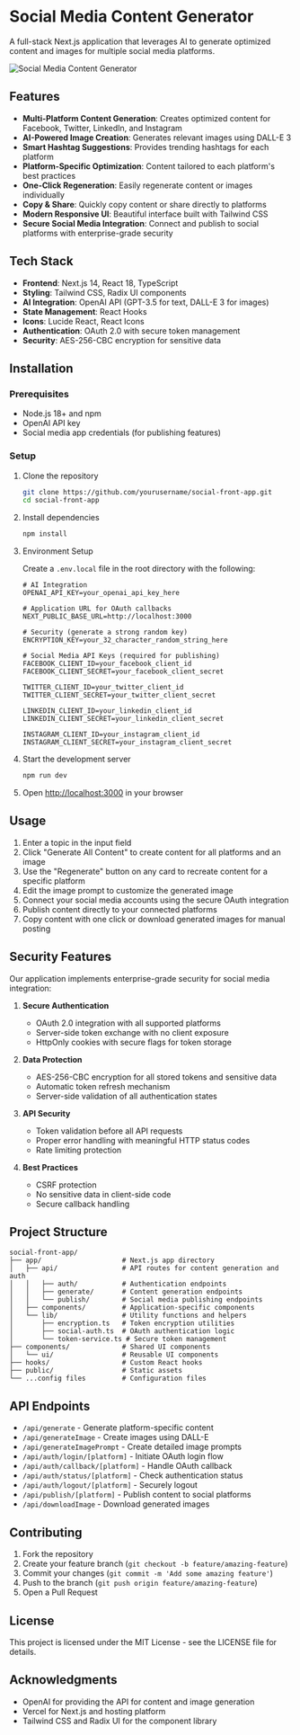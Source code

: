 # Social Media Content Generator

A full-stack Next.js application that leverages AI to generate optimized content and images for multiple social media platforms.

![Social Media Content Generator](public/banner.png)

## Features

- **Multi-Platform Content Generation**: Creates optimized content for Facebook, Twitter, LinkedIn, and Instagram
- **AI-Powered Image Creation**: Generates relevant images using DALL-E 3
- **Smart Hashtag Suggestions**: Provides trending hashtags for each platform
- **Platform-Specific Optimization**: Content tailored to each platform's best practices
- **One-Click Regeneration**: Easily regenerate content or images individually
- **Copy & Share**: Quickly copy content or share directly to platforms
- **Modern Responsive UI**: Beautiful interface built with Tailwind CSS
- **Secure Social Media Integration**: Connect and publish to social platforms with enterprise-grade security

## Tech Stack

- **Frontend**: Next.js 14, React 18, TypeScript
- **Styling**: Tailwind CSS, Radix UI components
- **AI Integration**: OpenAI API (GPT-3.5 for text, DALL-E 3 for images)
- **State Management**: React Hooks
- **Icons**: Lucide React, React Icons
- **Authentication**: OAuth 2.0 with secure token management
- **Security**: AES-256-CBC encryption for sensitive data

## Installation

### Prerequisites

- Node.js 18+ and npm
- OpenAI API key
- Social media app credentials (for publishing features)

### Setup

1. Clone the repository
   ```bash
   git clone https://github.com/yourusername/social-front-app.git
   cd social-front-app
   ```

2. Install dependencies
   ```bash
   npm install
   ```

3. Environment Setup

   Create a `.env.local` file in the root directory with the following:
   ```
   # AI Integration
   OPENAI_API_KEY=your_openai_api_key_here
   
   # Application URL for OAuth callbacks
   NEXT_PUBLIC_BASE_URL=http://localhost:3000
   
   # Security (generate a strong random key)
   ENCRYPTION_KEY=your_32_character_random_string_here
   
   # Social Media API Keys (required for publishing)
   FACEBOOK_CLIENT_ID=your_facebook_client_id
   FACEBOOK_CLIENT_SECRET=your_facebook_client_secret
   
   TWITTER_CLIENT_ID=your_twitter_client_id
   TWITTER_CLIENT_SECRET=your_twitter_client_secret
   
   LINKEDIN_CLIENT_ID=your_linkedin_client_id
   LINKEDIN_CLIENT_SECRET=your_linkedin_client_secret
   
   INSTAGRAM_CLIENT_ID=your_instagram_client_id
   INSTAGRAM_CLIENT_SECRET=your_instagram_client_secret
   ```

4. Start the development server
   ```bash
   npm run dev
   ```

5. Open [http://localhost:3000](http://localhost:3000) in your browser

## Usage

1. Enter a topic in the input field
2. Click "Generate All Content" to create content for all platforms and an image
3. Use the "Regenerate" button on any card to recreate content for a specific platform
4. Edit the image prompt to customize the generated image
5. Connect your social media accounts using the secure OAuth integration
6. Publish content directly to your connected platforms
7. Copy content with one click or download generated images for manual posting

## Security Features

Our application implements enterprise-grade security for social media integration:

1. **Secure Authentication**
   - OAuth 2.0 integration with all supported platforms
   - Server-side token exchange with no client exposure
   - HttpOnly cookies with secure flags for token storage

2. **Data Protection**
   - AES-256-CBC encryption for all stored tokens and sensitive data
   - Automatic token refresh mechanism
   - Server-side validation of all authentication states

3. **API Security**
   - Token validation before all API requests
   - Proper error handling with meaningful HTTP status codes
   - Rate limiting protection

4. **Best Practices**
   - CSRF protection
   - No sensitive data in client-side code
   - Secure callback handling

## Project Structure

```
social-front-app/
├── app/                    # Next.js app directory
│   ├── api/                # API routes for content generation and auth
│   │   ├── auth/           # Authentication endpoints
│   │   ├── generate/       # Content generation endpoints
│   │   └── publish/        # Social media publishing endpoints
│   ├── components/         # Application-specific components
│   └── lib/                # Utility functions and helpers
│       ├── encryption.ts   # Token encryption utilities
│       ├── social-auth.ts  # OAuth authentication logic
│       └── token-service.ts # Secure token management
├── components/             # Shared UI components
│   └── ui/                 # Reusable UI components
├── hooks/                  # Custom React hooks
├── public/                 # Static assets
└── ...config files         # Configuration files
```

## API Endpoints

- `/api/generate` - Generate platform-specific content
- `/api/generateImage` - Create images using DALL-E
- `/api/generateImagePrompt` - Create detailed image prompts
- `/api/auth/login/[platform]` - Initiate OAuth login flow
- `/api/auth/callback/[platform]` - Handle OAuth callback
- `/api/auth/status/[platform]` - Check authentication status
- `/api/auth/logout/[platform]` - Securely logout
- `/api/publish/[platform]` - Publish content to social platforms
- `/api/downloadImage` - Download generated images

## Contributing

1. Fork the repository
2. Create your feature branch (`git checkout -b feature/amazing-feature`)
3. Commit your changes (`git commit -m 'Add some amazing feature'`)
4. Push to the branch (`git push origin feature/amazing-feature`)
5. Open a Pull Request

## License

This project is licensed under the MIT License - see the LICENSE file for details.

## Acknowledgments

- OpenAI for providing the API for content and image generation
- Vercel for Next.js and hosting platform
- Tailwind CSS and Radix UI for the component library
